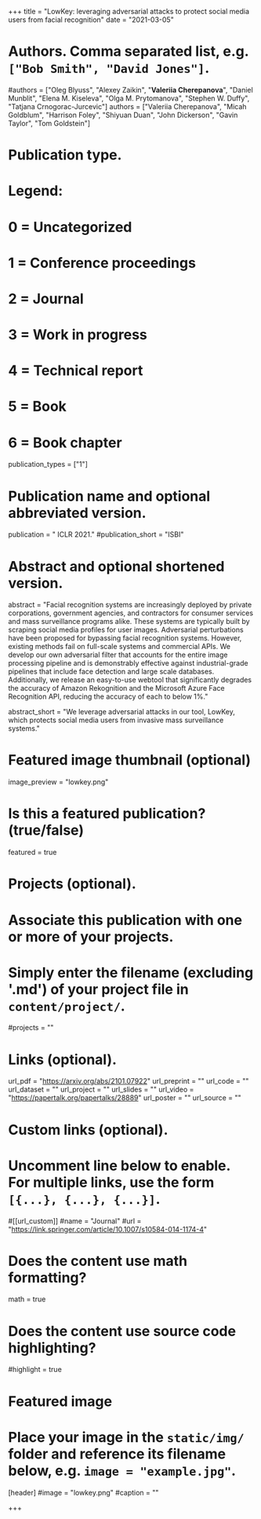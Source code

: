 +++
title = "LowKey: leveraging adversarial attacks to protect social media users from facial recognition"
date = "2021-03-05"

# Authors. Comma separated list, e.g. `["Bob Smith", "David Jones"]`.

#authors = ["Oleg Blyuss", "Alexey Zaikin", "**Valeriia Cherepanova**", "Daniel Munblit", "Elena M. Kiseleva", "Olga M. Prytomanova", "Stephen W. Duffy", "Tatjana Crnogorac-Jurcevic"]
authors = ["Valeriia Cherepanova", "Micah Goldblum", "Harrison Foley", "Shiyuan Duan", "John Dickerson", "Gavin Taylor", "Tom Goldstein"]

# Publication type.
# Legend:
# 0 = Uncategorized
# 1 = Conference proceedings
# 2 = Journal
# 3 = Work in progress
# 4 = Technical report
# 5 = Book
# 6 = Book chapter
publication_types = ["1"]

# Publication name and optional abbreviated version.
publication = "	ICLR 2021."
#publication_short = "ISBI"

# Abstract and optional shortened version.

abstract = "Facial recognition systems are increasingly deployed by private corporations, government agencies, and contractors for consumer services and mass surveillance programs alike. These systems are typically built by scraping social media profiles for user images. Adversarial perturbations have been proposed for bypassing facial recognition systems. However, existing methods fail on full-scale systems and commercial APIs. We develop our own adversarial filter that accounts for the entire image processing pipeline and is demonstrably effective against industrial-grade pipelines that include face detection and large scale databases. Additionally, we release an easy-to-use webtool that significantly degrades the accuracy of Amazon Rekognition and the Microsoft Azure Face Recognition API, reducing the accuracy of each to below 1%."

abstract_short = "We leverage adversarial attacks in our tool, LowKey, which protects social media users from invasive mass surveillance systems."

# Featured image thumbnail (optional)
image_preview = "lowkey.png"

# Is this a featured publication? (true/false)
featured = true

# Projects (optional).
#   Associate this publication with one or more of your projects.
#   Simply enter the filename (excluding '.md') of your project file in `content/project/`.
#projects = ""

# Links (optional).
url_pdf = "https://arxiv.org/abs/2101.07922"
url_preprint = ""
url_code = ""
url_dataset = ""
url_project = ""
url_slides = ""
url_video = "https://papertalk.org/papertalks/28889"
url_poster = ""
url_source = ""

# Custom links (optional).
#   Uncomment line below to enable. For multiple links, use the form `[{...}, {...}, {...}]`.
#[[url_custom]]
#name = "Journal"
#url = "https://link.springer.com/article/10.1007/s10584-014-1174-4"

# Does the content use math formatting?
math = true

# Does the content use source code highlighting?
#highlight = true
  
# Featured image
# Place your image in the `static/img/` folder and reference its filename below, e.g. `image = "example.jpg"`.
[header]
#image = "lowkey.png"
#caption = ""

+++

